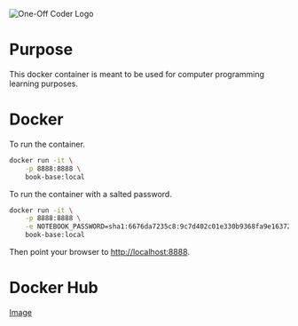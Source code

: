 ![One-Off Coder Logo](../logo.png "One-Off Coder")

# Purpose

This docker container is meant to be used for computer programming learning purposes.

# Docker

To run the container.

```bash
docker run -it \
    -p 8888:8888 \
    book-base:local
```

To run the container with a salted password.

```bash
docker run -it \
    -p 8888:8888 \
    -e NOTEBOOK_PASSWORD=sha1:6676da7235c8:9c7d402c01e330b9368fa9e1637233748be11cc5 \
    book-base:local
```

Then point your browser to [http://localhost:8888](http://localhost:8888).

# Docker Hub

[Image](https://hub.docker.com/r/oneoffcoder/book-base)
